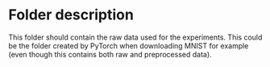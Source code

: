 # Folder description

This folder should contain the raw data used for the experiments. This could be the folder created by PyTorch when downloading MNIST for example (even though this contains both raw and preprocessed data).
